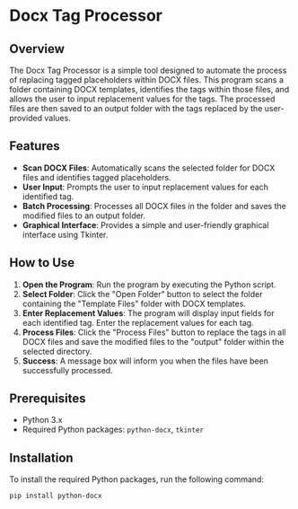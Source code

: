 # Docx Tag Processor

## Overview

The Docx Tag Processor is a simple tool designed to automate the process of replacing tagged placeholders within DOCX files. This program scans a folder containing DOCX templates, identifies the tags within those files, and allows the user to input replacement values for the tags. The processed files are then saved to an output folder with the tags replaced by the user-provided values.

## Features

- **Scan DOCX Files**: Automatically scans the selected folder for DOCX files and identifies tagged placeholders.
- **User Input**: Prompts the user to input replacement values for each identified tag.
- **Batch Processing**: Processes all DOCX files in the folder and saves the modified files to an output folder.
- **Graphical Interface**: Provides a simple and user-friendly graphical interface using Tkinter.

## How to Use

1. **Open the Program**: Run the program by executing the Python script.
2. **Select Folder**: Click the "Open Folder" button to select the folder containing the "Template Files" folder with DOCX templates.
3. **Enter Replacement Values**: The program will display input fields for each identified tag. Enter the replacement values for each tag.
4. **Process Files**: Click the "Process Files" button to replace the tags in all DOCX files and save the modified files to the "output" folder within the selected directory.
5. **Success**: A message box will inform you when the files have been successfully processed.

## Prerequisites

- Python 3.x
- Required Python packages: `python-docx`, `tkinter`

## Installation

To install the required Python packages, run the following command:
```sh
pip install python-docx
